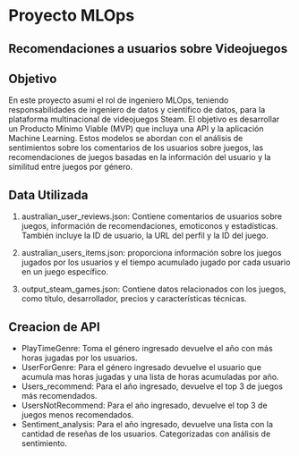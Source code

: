 # **Proyecto MLOps**

## **Recomendaciones a usuarios sobre Videojuegos**

## **Objetivo**

En este proyecto asumi el rol de ingeniero MLOps, teniendo responsabilidades de ingeniero de datos y científico de datos, para la plataforma multinacional de videojuegos Steam. El objetivo es desarrollar un Producto Mínimo Viable (MVP) que incluya una API y la aplicación Machine Learning. Estos modelos se abordan con el análisis de sentimientos sobre los comentarios de los usuarios sobre juegos, las recomendaciones de juegos basadas en la información del usuario y la similitud entre juegos por género.

## **Data Utilizada**

1. australian_user_reviews.json: Contiene comentarios de usuarios sobre juegos, información de recomendaciones, emoticonos y estadísticas. También incluye la ID de usuario, la URL del perfil y la ID del juego.

2. australian_users_items.json: proporciona información sobre los juegos jugados por los usuarios y el tiempo acumulado jugado por cada usuario en un juego específico.

3. output_steam_games.json: Contiene datos relacionados con los juegos, como título, desarrollador, precios y características técnicas.

## **Creacion de API**

 - PlayTimeGenre: Toma el género ingresado devuelve el año con más horas jugadas por los usuarios.
 - UserForGenre: Para el género ingresado devuelve el usuario que acumula mas horas jugadas y una lista de horas acumuladas por año. 
 - Users_recommend: Para el año ingresado, devuelve el top 3 de juegos más recomendados.
 - UsersNotRecommend: Para el año ingresado, devuelve el top 3 de juegos menos recomendados.
 - Sentiment_analysis: Para el año ingresado, devuelve una lista con la cantidad de reseñas de los usuarios. Categorizadas con análisis de sentimiento.
